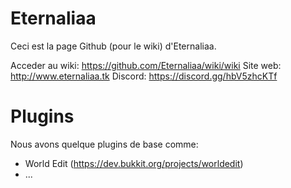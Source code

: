 # Eternaliaa

Ceci est la page Github (pour le wiki) d'Eternaliaa.

Acceder au wiki: https://github.com/Eternaliaa/wiki/wiki
Site web: http://www.eternaliaa.tk
Discord: https://discord.gg/hbV5zhcKTf

# Plugins

Nous avons quelque plugins de base comme:
- World Edit (https://dev.bukkit.org/projects/worldedit)
- ...
